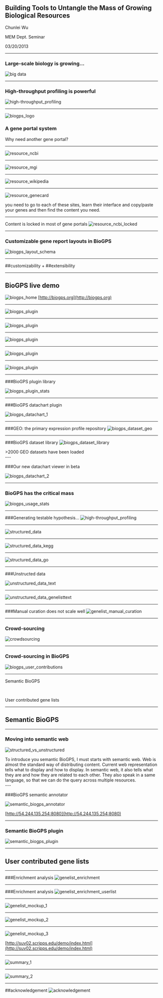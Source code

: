 ## Building Tools to Untangle the Mass of Growing Biological Resources

Chunlei Wu

MEM Dept. Seminar

03/20/2013

---
### Large-scale biology is growing...
![big data](/assets/bigdata_omics.png)

---

### High-throughput profiling is powerful
![high-throughput_profiling](/assets/high-throughput_profiling.svg)

---

![biogps_logo](/assets/biogps_logo-618x190.png)

### A gene portal system

<aside class="notes">
Why need another gene portal?
</aside>

---

![resource_ncbi](/assets/resource_ncbi.png)

---

![resource_mgi](/assets/resource_mgi.png)

---

![resource_wikipedia](/assets/resource_wikipedia.png)

---

![resource_genecard](/assets/resource_genecard.png)

<aside class="notes">
you need to go to each of these sites, learn their interface and copy/paste your genes and then find the content you need.
</aside>

---
Content is locked in most of gene portals
![resource_ncbi_locked](/assets/resource_ncbi_locked.svg)

---

### Customizable gene report layouts in BioGPS
![biogps_layout_schema](/assets/biogps_layout_schema.svg)

---

##customizability
+
##extensibility

---

## BioGPS live demo
![biogps_home](/assets/biogps_home.png)
[http://biogps.org](http://biogps.org)

---

![biogps_plugin](/assets/biogps_plugins_1.svg)

---

![biogps_plugin](/assets/biogps_plugins_2.svg)

---

![biogps_plugin](/assets/biogps_plugins_3.svg)

---

![biogps_plugin](/assets/biogps_plugins_4.svg)

---

![biogps_plugin](/assets/biogps_plugins_5.svg)

---

###BioGPS plugin library

![biogps_plugin_stats](/assets/biogps_plugin_stats.svg)

---


###BioGPS datachart plugin

![biogps_datachart_1](/assets/biogps_datachart_1.svg)

---
###GEO: the primary expression profile repository
![biogps_dataset_geo](/assets/dataset_geo.png)


---
###BioGPS dataset library 
![biogps_dataset_library](/assets/biogps_dataset_library.svg)
<aside class="notes">
&gt;2000 GEO datasets have been loaded
</aside>
---

###Our new datachart viewer in beta

![biogps_datachart_2](/assets/biogps_datachart_2.png)

---

### BioGPS has the critical mass
![biogps_usage_stats](/assets/biogps_usage_stats.svg)


---

###Generating testable hypothesis...
![high-throughput_profiling](/assets/high-throughput_profiling_2.svg)

---

![structured_data](/assets/structured_data.svg)

---

![structured_data_kegg](/assets/structured_data_kegg.svg)

---

![structured_data_go](/assets/structured_data_go.svg)

---

###Unstructed data

![unstructured_data_text](/assets/unstructured_data_text.svg)

---
![unstructured_data_genelisttext](/assets/unstructured_data_genelist.svg)

---

###Manual curation does not scale well
![genelist_manual_curation](/assets/genelist_manual_curation.svg)


---

### Crowd-sourcing 
![crowdsourcing](/assets/crowdsourcing.svg)

---

### Crowd-sourcing in BioGPS

![biogps_user_contributions](/assets/biogps_plugin_user_contributions.svg)

---

<p class="fragment grow">Semantic BioGPS</p>
<br />
<p class="fragment grow">User contributed gene lists</p>

---

## Semantic BioGPS

---

### Moving into semantic web

![structured_vs_unstructured](/assets/structured_vs_unstructured.svg)

<aside class="notes">
To introduce you semantic BioGPS, I must starts with semantic web. Web is almost the standard way of distributing content. Current web representation tells what to display and how to display. In semantic web, it also tells what they are and how they are related to each other. They also speak in a same language, so that we can do the query across multiple resources.
</aside>
---

###BioGPS semantic annotator

![semantic_biogps_annotator](/assets/semantic_biogps_screen.png)

[http://54.244.135.254:8080](http://54.244.135.254:8080)

---
### Semantic BioGPS plugin

![semantic_biogps_plugin](/assets/semantic_biogps_plugin.svg)

---
## User contributed gene lists

---

###Enrichment analysis
![genelist_enrichment](/assets/genelist_enrichment.svg)

---

###Enrichment analysis
![genelist_enrichment_userlist](/assets/genelist_enrichment_userlist.svg)

---

![genelist_mockup_1](/assets/genelist_mockup_1.svg)

---

![genelist_mockup_2](/assets/genelist_mockup_2.svg)

---

![genelist_mockup_3](/assets/genelist_mockup_3.svg)

[http://suv02.scripps.edu/demo/index.html](http://suv02.scripps.edu/demo/index.html)


---

![summary_1](/assets/summary_1.svg)

---

![summary_2](/assets/summary_2.svg)

---
##acknowledgement
![acknowledgement](/assets/acknowledgement.png)


